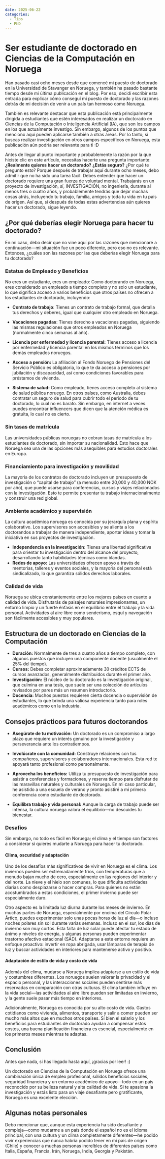 ```yaml
---
date: 2025-06-22
categories:
  - Tips
  - PhD
---
```


# Ser estudiante de doctorado en Ciencias de la Computación en Noruega

Han pasado casi ocho meses desde que comencé mi puesto de doctorado en la Universidad de Stavanger en Noruega, y también ha pasado bastante tiempo desde mi última publicación en el blog. Por eso, decidí escribir esta entrada para explicar cómo conseguí mi puesto de doctorado y las razones detrás de mi decisión de venir a un país tan hermoso como Noruega.

También es relevante destacar que esta publicación está principalmente dirigida a estudiantes que estén interesados en realizar un doctorado en Ciencias de la Computación o Inteligencia Artificial (IA), que son los campos en los que actualmente investigo. Sin embargo, algunos de los puntos que menciono aquí pueden aplicarse también a otras áreas. Por lo tanto, si buscas realizar investigación en otros campos específicos en Noruega, esta publicación aún podría ser relevante para ti :D

Antes de llegar al punto importante y probablemente la razón por la que hiciste clic en este artículo, necesitas hacerte una pregunta importante: **¿Realmente quieres hacer un doctorado?** **¿Estás seguro?** ¿Por qué te pregunto esto? Porque después de trabajar aquí durante ocho meses, debo admitir que no ha sido una tarea fácil. Debes entender que hacer un doctorado requiere una gran fuerza de voluntad mental. Trabajarás en un proyecto de investigación, sí, INVESTIGACIÓN, no ingeniería, durante al menos tres o cuatro años, y probablemente tendrás que dejar muchas cosas atrás, incluyendo tu trabajo, familia, amigos y toda tu vida en tu país de origen. Así que, si después de todas estas advertencias aún quieres hacer un doctorado, sigue leyendo.

## ¿Por qué deberías elegir Noruega para hacer tu doctorado?

En mi caso, debo decir que no vine aquí por las razones que mencionaré a continuación—mi situación fue un poco diferente, pero eso no es relevante. Entonces, ¿cuáles son las razones por las que deberías elegir Noruega para tu doctorado?

### Estatus de Empleado y Beneficios

No eres un estudiante, eres un empleado: Como doctorando en Noruega, eres considerado un empleado a tiempo completo y no solo un estudiante, lo que significa acceso a varios beneficios que otros países no ofrecen a los estudiantes de doctorado, incluyendo:

- **Contrato de trabajo:** Tienes un contrato de trabajo formal, que detalla tus derechos y deberes, igual que cualquier otro empleado en Noruega.

- **Vacaciones pagadas:** Tienes derecho a vacaciones pagadas, siguiendo las mismas regulaciones que otros empleados en Noruega (normalmente cinco semanas al año).

- **Licencia por enfermedad y licencia parental:** Tienes acceso a licencia por enfermedad y licencia parental en los mismos términos que los demás empleados noruegos.

- **Acceso a pensión:** La afiliación al Fondo Noruego de Pensiones del Servicio Público es obligatoria, lo que te da acceso a pensiones por jubilación y discapacidad, así como condiciones favorables para préstamos de vivienda.

- **Sistema de salud:** Como empleado, tienes acceso completo al sistema de salud pública noruego. En otros países, como Australia, debes contratar un seguro de salud para cubrir todo el período de tu doctorado, lo cual no es barato. Sin embargo, en internet a veces puedes encontrar influencers que dicen que la atención médica es gratuita, lo cual no es cierto.

### Sin tasas de matrícula

Las universidades públicas noruegas no cobran tasas de matrícula a los estudiantes de doctorado, sin importar su nacionalidad. Esto hace que Noruega sea una de las opciones más asequibles para estudios doctorales en Europa.

### Financiamiento para investigación y movilidad

La mayoría de los contratos de doctorado incluyen un presupuesto de investigación o “capital de trabajo” (a menudo entre 20,000 y 40,000 NOK por año), que puede usarse para conferencias, cursos y viajes relacionados con la investigación. Esto te permite presentar tu trabajo internacionalmente y construir una red global.

### Ambiente académico y supervisión

La cultura académica noruega es conocida por su jerarquía plana y espíritu colaborativo. Los supervisores son accesibles y se alienta a los doctorandos a trabajar de manera independiente, aportar ideas y tomar la iniciativa en sus proyectos de investigación.

- **Independencia en la investigación:** Tienes una libertad significativa para orientar tu investigación dentro del alcance del proyecto, desarrollando tanto habilidades técnicas como blandas.
- **Redes de apoyo:** Las universidades ofrecen apoyo a través de mentorías, talleres y eventos sociales, y la mayoría del personal está sindicalizado, lo que garantiza sólidos derechos laborales.

### Calidad de vida

Noruega se ubica constantemente entre los mejores países en cuanto a calidad de vida. Disfrutarás de paisajes naturales impresionantes, un entorno limpio y un fuerte énfasis en el equilibrio entre el trabajo y la vida personal. Actividades al aire libre como senderismo, esquí y navegación son fácilmente accesibles y muy populares.


## Estructura de un doctorado en Ciencias de la Computación

- **Duración:** Normalmente de tres a cuatro años a tiempo completo, con algunos puestos que incluyen una componente docente (usualmente el 25% del tiempo).
- **Cursos:** Debes completar aproximadamente 30 créditos ECTS de cursos avanzados, generalmente distribuidos durante el primer año.
- **Investigación:** El núcleo de tu doctorado es la investigación original, que culmina en una tesis, que suele ser una colección de artículos revisados por pares más un resumen introductorio.
- **Docencia:** Muchos puestos requieren cierta docencia o supervisión de estudiantes, lo que brinda una valiosa experiencia tanto para roles académicos como en la industria.


## Consejos prácticos para futuros doctorandos

- **Asegúrate de tu motivación:** Un doctorado es un compromiso a largo plazo que requiere un interés genuino por la investigación y perseverancia ante los contratiempos.

- **Involúcrate con la comunidad:** Construye relaciones con tus compañeros, supervisores y colaboradores internacionales. Esta red te apoyará tanto profesional como personalmente.

- **Aprovecha los beneficios:** Utiliza tu presupuesto de investigación para asistir a conferencias y formaciones, y reserva tiempo para disfrutar de las maravillas naturales y culturales de Noruega. En mi caso particular, he asistido a una escuela de verano y pronto asistiré a mi primera conferencia como estudiante de doctorado.

- **Equilibra trabajo y vida personal:** Aunque la carga de trabajo puede ser intensa, la cultura noruega valora el equilibrio—no descuides tu bienestar.

### Desafíos

Sin embargo, no todo es fácil en Noruega; el clima y el tiempo son factores a considerar si quieres mudarte a Noruega para hacer tu doctorado.

#### Clima, oscuridad y adaptación

Uno de los desafíos más significativos de vivir en Noruega es el clima. Los inviernos pueden ser extremadamente fríos, con temperaturas que a menudo bajan mucho de cero, especialmente en las regiones del interior y del norte. La nieve y el hielo son comunes, lo que dificulta actividades diarias como desplazarse o hacer compras. Para quienes no están acostumbrados a estas condiciones, el primer invierno puede ser especialmente duro.

Otro aspecto es la limitada luz diurna durante los meses de invierno. En muchas partes de Noruega, especialmente por encima del Círculo Polar Ártico, puedes experimentar solo unas pocas horas de luz al día—o incluso noches polares sin sol durante varias semanas. Incluso en el sur, los días de invierno son muy cortos. Esta falta de luz solar puede afectar tu estado de ánimo y niveles de energía, y algunas personas pueden experimentar trastorno afectivo estacional (SAD). Adaptarse a este entorno requiere un enfoque proactivo: invertir en ropa abrigada, usar lámparas de terapia de luz y buscar actividades en interiores para mantenerse activo y positivo.

#### Adaptación de estilo de vida y costo de vida

Además del clima, mudarse a Noruega implica adaptarse a un estilo de vida y costumbres diferentes. Los noruegos suelen valorar la privacidad y el espacio personal, y las interacciones sociales pueden sentirse más reservadas en comparación con otras culturas. El clima también influye en la vida social—las actividades al aire libre pueden ser limitadas en invierno, y la gente suele pasar más tiempo en interiores.

Adicionalmente, Noruega es conocida por su alto costo de vida. Gastos cotidianos como vivienda, alimentos, transporte y salir a comer pueden ser mucho más altos que en muchos otros países. Si bien el salario y los beneficios para estudiantes de doctorado ayudan a compensar estos costos, una buena planificación financiera es esencial, especialmente en los primeros meses mientras te adaptas.

## Conclusión

Antes que nada, si has llegado hasta aquí, ¡gracias por leer! :)

Un doctorado en Ciencias de la Computación en Noruega ofrece una combinación única de empleo profesional, sólidos beneficios sociales, seguridad financiera y un entorno académico de apoyo—todo en un país reconocido por su belleza natural y alta calidad de vida. Si te apasiona la investigación y estás listo para un viaje desafiante pero gratificante, Noruega es una excelente elección.


## Algunas notas personales

Debo mencionar que, aunque esta experiencia ha sido desafiante y compleja—como mudarme a un país donde el español no es el idioma principal, con una cultura y un clima completamente diferentes—he podido vivir experiencias que nunca habría podido tener en mi país de origen (Chile) y conocer a muchas personas increíbles de diferentes países como Italia, España, Francia, Irán, Noruega, India, Georgia y Pakistán.

